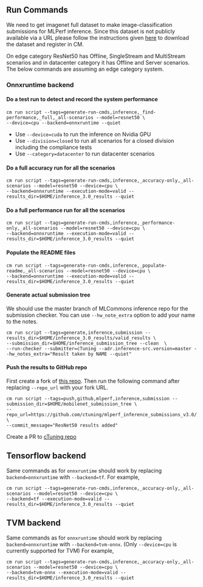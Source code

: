 ## Run Commands

We need to get imagenet full dataset to make image-classification submissions for MLPerf inference. Since this dataset is not publicly available via a URL please follow the instructions given [here](https://github.com/mlcommons/ck/blob/master/cm-mlops/script/get-dataset-imagenet-val/README-extra.md) to download the dataset and register in CM.

On edge category ResNet50 has Offline, SingleStream and MultiStream scenarios and in datacenter category it has Offline and Server scenarios. The below commands are assuming an edge category system. 

### Onnxruntime backend

#### Do a test run to detect and record the system performance

```
cm run script --tags=generate-run-cmds,inference,_find-performance,_full,_all-scenarios --model=resnet50 \
--device=cpu --backend=onnxruntime --quiet
```
* Use `--device=cuda` to run the inference on Nvidia GPU
* Use `--division=closed` to run all scenarios for a closed division including the compliance tests
* Use `--category=datacenter` to run datacenter scenarios

#### Do a full accuracy run for all the scenarios

```
cm run script --tags=generate-run-cmds,inference,_accuracy-only,_all-scenarios --model=resnet50 --device=cpu \
--backend=onnxruntime --execution-mode=valid --results_dir=$HOME/inference_3.0_results --quiet
```

#### Do a full performance run for all the scenarios
```
cm run script --tags=generate-run-cmds,inference,_performance-only,_all-scenarios --model=resnet50 --device=cpu \
--backend=onnxruntime --execution-mode=valid --results_dir=$HOME/inference_3.0_results --quiet
```

#### Populate the README files
```
cm run script --tags=generate-run-cmds,inference,_populate-readme,_all-scenarios --model=resnet50 --device=cpu \
--backend=onnxruntime --execution-mode=valid --results_dir=$HOME/inference_3.0_results --quiet
```

#### Generate actual submission tree

We should use the master branch of MLCommons inference repo for the submission checker. You can use `--hw_note_extra` option to add your name to the notes.
```
cm run script --tags=generate,inference,submission --results_dir=$HOME/inference_3.0_results/valid_results \
--submission_dir=$HOME/inference_submission_tree --clean  \
--run-checker --submitter=cTuning --adr.inference-src.version=master --hw_notes_extra="Result taken by NAME --quiet"
```

#### Push the results to GitHub repo

First create a fork of [this repo](https://github.com/ctuning/mlperf_inference_submissions_v3.0/). Then run the following command after replacing `--repo_url` with your fork URL.
```
cm run script --tags=push,github,mlperf,inference,submission --submission_dir=$HOME/mobilenet_submission_tree \
--repo_url=https://github.com/ctuning/mlperf_inference_submissions_v3.0/ \
--commit_message="ResNet50 results added"
```

Create a PR to [cTuning repo](https://github.com/ctuning/mlperf_inference_submissions_v3.0/)

## Tensorflow backend

Same commands as for `onnxruntime` should work by replacing `backend=onnxruntime` with `--backend=tf`. For example,

```
cm run script --tags=generate-run-cmds,inference,_accuracy-only,_all-scenarios --model=resnet50 --device=cpu \
--backend=tf --execution-mode=valid --results_dir=$HOME/inference_3.0_results --quiet
```

## TVM backend

Same commands as for `onnxruntime` should work by replacing `backend=onnxruntime` with `--backend=tvm-onnx`. (Only `--device=cpu` is currently supported for TVM) For example,

```
cm run script --tags=generate-run-cmds,inference,_accuracy-only,_all-scenarios --model=resnet50 --device=cpu \
--backend=tvm-onnx --execution-mode=valid --results_dir=$HOME/inference_3.0_results --quiet
```
